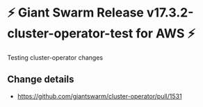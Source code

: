 # :zap: Giant Swarm Release v17.3.2-cluster-operator-test for AWS :zap:

Testing cluster-operator changes

## Change details

- https://github.com/giantswarm/cluster-operator/pull/1531
